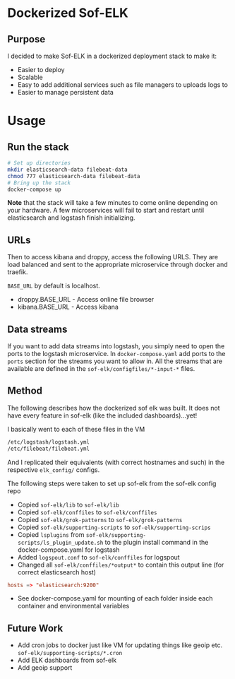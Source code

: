 # Dockerized Sof-ELK

## Purpose

I decided to make Sof-ELK in a dockerized deployment stack to make it:

* Easier to deploy
* Scalable
* Easy to add additional services such as file managers to uploads logs to
* Easier to manage persistent data

# Usage

## Run the stack

```sh
# Set up directories
mkdir elasticsearch-data filebeat-data
chmod 777 elasticsearch-data filebeat-data
# Bring up the stack
docker-compose up
```

**Note** that the stack will take a few minutes to come online depending on your hardware.  A few microservices will fail to start and restart until elasticsearch and logstash finish initializing.

## URLs

Then to access kibana and droppy, access the following URLS.  They are load balanced and sent to the appropriate microservice through docker and traefik.

`BASE_URL` by default is localhost.

* droppy.BASE_URL - Access online file browser
* kibana.BASE_URL - Access kibana

## Data streams

If you want to add data streams into logstash, you simply need to open the ports to the logstash microservice.
In `docker-compose.yaml` add ports to the `ports` section for the streams you want to allow in.
All the streams that are available are defined in the `sof-elk/configfiles/*-input-*` files.

## Method

The following describes how the dockerized sof elk was built.  It does not have every feature in sof-elk (like the included dashboards)...yet!

I basically went to each of these files in the VM

```sh
/etc/logstash/logstash.yml
/etc/filebeat/filebeat.yml
```

And I replicated their equivalents (with correct hostnames and such) in the respective `elk_config/` configs.

The following steps were taken to set up sof-elk from the sof-elk config repo

* Copied `sof-elk/lib` to `sof-elk/lib`
* Copied `sof-elk/conffiles` to `sof-elk/conffiles`
* Copied `sof-elk/grok-patterns` to `sof-elk/grok-patterns`
* Copied `sof-elk/supporting-scripts` to `sof-elk/supporting-scrips`
* Copied `lsplugins` from `sof-elk/supporting-scripts/ls_plugin_update.sh` to the plugin install command in the docker-compose.yaml for logstash
* Added `logspout.conf` to `sof-elk/conffiles` for logspout
* Changed all `sof-elk/conffiles/*output*` to contain this output line (for correct elasticsearch host)

```conf
hosts => "elasticsearch:9200"
```

* See docker-compose.yaml for mounting of each folder inside each container and environmental variables

## Future Work

* Add cron jobs to docker just like VM for updating things like geoip etc. `sof-elk/supporting-scripts/*.cron`
* Add ELK dashboards from sof-elk
* Add geoip support

